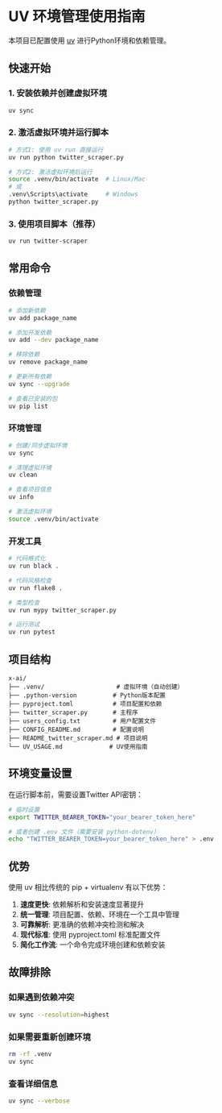# UV 环境管理使用指南

本项目已配置使用 [uv](https://github.com/astral-sh/uv) 进行Python环境和依赖管理。

## 快速开始

### 1. 安装依赖并创建虚拟环境
```bash
uv sync
```

### 2. 激活虚拟环境并运行脚本
```bash
# 方式1: 使用 uv run 直接运行
uv run python twitter_scraper.py

# 方式2: 激活虚拟环境后运行
source .venv/bin/activate  # Linux/Mac
# 或
.venv\Scripts\activate     # Windows
python twitter_scraper.py
```

### 3. 使用项目脚本（推荐）
```bash
uv run twitter-scraper
```

## 常用命令

### 依赖管理
```bash
# 添加新依赖
uv add package_name

# 添加开发依赖
uv add --dev package_name

# 移除依赖
uv remove package_name

# 更新所有依赖
uv sync --upgrade

# 查看已安装的包
uv pip list
```

### 环境管理
```bash
# 创建/同步虚拟环境
uv sync

# 清理虚拟环境
uv clean

# 查看项目信息
uv info

# 激活虚拟环境
source .venv/bin/activate
```

### 开发工具
```bash
# 代码格式化
uv run black .

# 代码风格检查
uv run flake8 .

# 类型检查
uv run mypy twitter_scraper.py

# 运行测试
uv run pytest
```

## 项目结构

```
x-ai/
├── .venv/                    # 虚拟环境（自动创建）
├── .python-version          # Python版本配置
├── pyproject.toml           # 项目配置和依赖
├── twitter_scraper.py       # 主程序
├── users_config.txt         # 用户配置文件
├── CONFIG_README.md         # 配置说明
├── README_twitter_scraper.md # 项目说明
└── UV_USAGE.md             # UV使用指南
```

## 环境变量设置

在运行脚本前，需要设置Twitter API密钥：

```bash
# 临时设置
export TWITTER_BEARER_TOKEN="your_bearer_token_here"

# 或者创建 .env 文件（需要安装 python-dotenv）
echo "TWITTER_BEARER_TOKEN=your_bearer_token_here" > .env
```

## 优势

使用 uv 相比传统的 pip + virtualenv 有以下优势：

1. **速度更快**: 依赖解析和安装速度显著提升
2. **统一管理**: 项目配置、依赖、环境在一个工具中管理
3. **可靠解析**: 更准确的依赖冲突检测和解决
4. **现代标准**: 使用 pyproject.toml 标准配置文件
5. **简化工作流**: 一个命令完成环境创建和依赖安装

## 故障排除

### 如果遇到依赖冲突
```bash
uv sync --resolution=highest
```

### 如果需要重新创建环境
```bash
rm -rf .venv
uv sync
```

### 查看详细信息
```bash
uv sync --verbose
```